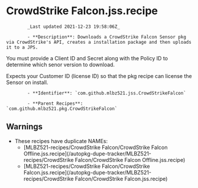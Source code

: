 # CrowdStrike Falcon.jss.recipe

            _Last updated 2021-12-23 19:58:06Z_

            - **Description**: Downloads a CrowdStrike Falcon Sensor pkg via CrowdStrike's API, creates a installation package and then uploads it to a JPS.

You must provide a Client ID and Secret along with the Policy ID to determine which senor version to download.

Expects your Customer ID (license ID) so that the pkg recipe can license the Sensor on install.

            - **Identifier**: `com.github.mlbz521.jss.CrowdStrikeFalcon`

            - **Parent Recipes**: `com.github.mlbz521.pkg.CrowdStrikeFalcon`

## Warnings

- These recipes have duplicate NAMEs:
    - [MLBZ521-recipes/CrowdStrike Falcon/CrowdStrike Falcon Offline.jss.recipe](/autopkg-dupe-tracker/MLBZ521-recipes/CrowdStrike Falcon/CrowdStrike Falcon Offline.jss.recipe)
    - [MLBZ521-recipes/CrowdStrike Falcon/CrowdStrike Falcon.jss.recipe](/autopkg-dupe-tracker/MLBZ521-recipes/CrowdStrike Falcon/CrowdStrike Falcon.jss.recipe)